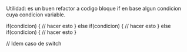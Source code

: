 Utilidad: es un buen refactor a codigo bloque if en base algun condicion cuya condicion variable.

if(condicion) {
    // hacer esto
} else if(condicion) {
  // hacer esto
} else if(condicion) {
// hacer esto
}

// Idem caso de switch
